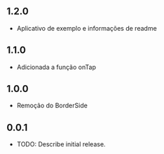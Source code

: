 
## 1.2.0

* Aplicativo de exemplo e informações de readme

## 1.1.0

* Adicionada a função onTap

## 1.0.0

* Remoção do BorderSide

## 0.0.1

* TODO: Describe initial release.
